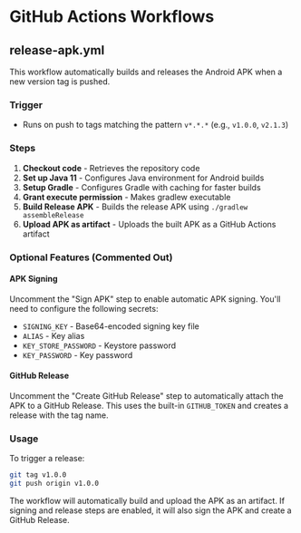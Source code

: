 # GitHub Actions Workflows

## release-apk.yml

This workflow automatically builds and releases the Android APK when a new version tag is pushed.

### Trigger
- Runs on push to tags matching the pattern `v*.*.*` (e.g., `v1.0.0`, `v2.1.3`)

### Steps
1. **Checkout code** - Retrieves the repository code
2. **Set up Java 11** - Configures Java environment for Android builds
3. **Setup Gradle** - Configures Gradle with caching for faster builds
4. **Grant execute permission** - Makes gradlew executable
5. **Build Release APK** - Builds the release APK using `./gradlew assembleRelease`
6. **Upload APK as artifact** - Uploads the built APK as a GitHub Actions artifact

### Optional Features (Commented Out)

#### APK Signing
Uncomment the "Sign APK" step to enable automatic APK signing. You'll need to configure the following secrets:
- `SIGNING_KEY` - Base64-encoded signing key file
- `ALIAS` - Key alias
- `KEY_STORE_PASSWORD` - Keystore password
- `KEY_PASSWORD` - Key password

#### GitHub Release
Uncomment the "Create GitHub Release" step to automatically attach the APK to a GitHub Release. This uses the built-in `GITHUB_TOKEN` and creates a release with the tag name.

### Usage
To trigger a release:
```bash
git tag v1.0.0
git push origin v1.0.0
```

The workflow will automatically build and upload the APK as an artifact. If signing and release steps are enabled, it will also sign the APK and create a GitHub Release.